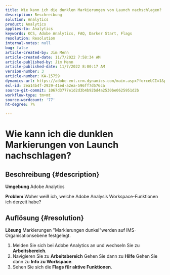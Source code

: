 ```yaml
---
title: Wie kann ich die dunklen Markierungen von Launch nachschlagen?
description: Beschreibung
solution: Analytics
product: Analytics
applies-to: Analytics
keywords: KCS, Adobe Analytics, FAQ, Darker Start, Flags
resolution: Resolution
internal-notes: null
bug: false
article-created-by: Jim Menn
article-created-date: 11/7/2022 7:58:34 AM
article-published-by: Jim Menn
article-published-date: 11/7/2022 8:00:17 AM
version-number: 3
article-number: KA-15759
dynamics-url: https://adobe-ent.crm.dynamics.com/main.aspx?forceUCI=1&pagetype=entityrecord&etn=knowledgearticle&id=0b8172f4-715e-ed11-9561-6045bd0065f9
exl-id: 2ea14b4f-2929-41ed-a2ea-596ff7d576ca
source-git-commit: 1067d3777e1d2d3b4b92bd4a2530be0625951d2b
workflow-type: tm+mt
source-wordcount: '77'
ht-degree: 7%

---
```


# Wie kann ich die dunklen Markierungen von Launch nachschlagen?

## Beschreibung {#description}


<b>Umgebung</b>
Adobe Analytics

<b>Problem</b>
Woher weiß ich, welche Adobe Analysis Workspace-Funktionen ich derzeit habe?


## Auflösung {#resolution}


<b>Lösung</b>
Markierungen &quot;Markierungen dunkel&quot;werden auf IMS-Organisationsebene festgelegt.

1. Melden Sie sich bei Adobe Analytics an und wechseln Sie zu <b>Arbeitsbereich</b>.
2. Navigieren Sie zu <b>Arbeitsbereich</b> Gehen Sie dann zu <b>Hilfe</b> Gehen Sie dann zu <b>Info zu Workspace</b>.
3. Sehen Sie sich die<b> Flags für aktive Funktionen</b>.
